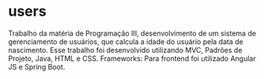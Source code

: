 # users


Trabalho da matéria de Programação III, desenvolvimento de um sistema de gerenciamento de usuários, que calcula a idade do usuário pela data de nascimento. Esse trabalho foi desenvolvido 
utilizando MVC, Padrões de Projeto, Java, HTML e CSS.
Frameworks: Para frontend foi utilizado Angular JS e Spring Boot.
